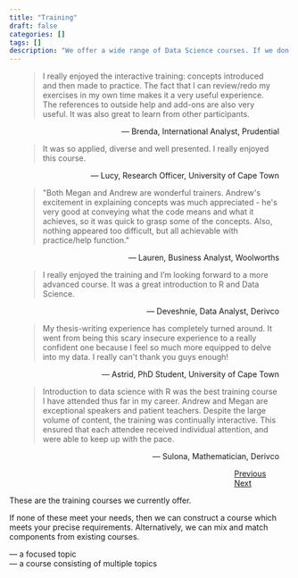 ```yaml
---
title: "Training"
draft: false
categories: []
tags: []
description: "We offer a wide range of Data Science courses. If we don't have exactly what you're after we'll tailor make something just for you!"
---
```


<div id="testimonial">   				
	<div class="container">
		<div class="row">
			<div class="col-md-12 text-center" >
                <!-- <div class="quote"><i class="fa fa-quote-left fa-4x"></i></div> -->
                <div id="carouselExampleIndicators" class="carousel slide" data-ride="carousel" style="padding-left: 4%; padding-right: 4%;">
					<div class="carousel-inner">
						<div class="carousel-item active">
					    	<blockquote>
					    		<p>I really enjoyed the interactive training: concepts introduced and then made to practice. The fact that I can review/redo my exercises in my own time makes it a very useful experience. The references to outside help and add-ons are also very useful. It was also great to learn from other participants.</p>
	                        </blockquote>
	                        <p style="text-align: right;">— Brenda, International Analyst, Prudential</p>
						</div>
						<div class="carousel-item">
					    	<blockquote>
					    		<p>It was so applied, diverse and well presented. I really enjoyed this course.</p>
	                        </blockquote>
	                        <p style="text-align: right;">— Lucy, Research Officer, University of Cape Town</p>
						</div>
						<div class="carousel-item">
					    	<blockquote>
								<p>"Both Megan and Andrew are wonderful trainers. Andrew's excitement in explaining concepts was much appreciated - he's very good at conveying what the code means and what it achieves, so it was quick to grasp some of the concepts. Also, nothing appeared too difficult, but all achievable with practice/help function."</p>
	                        </blockquote>
	                        <p style="text-align: right;">— Lauren, Business Analyst, Woolworths</p>
						</div>
						<div class="carousel-item">
	    			    	<blockquote>
					    		<p>I really enjoyed the training and I’m looking forward to a more advanced course. It was a great introduction to R and Data Science.</p>
	                        </blockquote>
	                        <p style="text-align: right;">— Deveshnie, Data Analyst, Derivco</p>
						</div>
						<div class="carousel-item">
	    			    	<blockquote>
					    		<p>My thesis-writing experience has completely turned around. It went from being this scary insecure experience to a really confident one because I feel so much more equipped to delve into my data. I really can't thank you guys enough!</p>
	                        </blockquote>
	                        <p style="text-align: right;">— Astrid, PhD Student, University of Cape Town</p>
						</div>
						<div class="carousel-item">
	    			    	<blockquote>
					    		<p>Introduction to data science with R was the best training course I have attended thus far in my career. Andrew and Megan are exceptional speakers and patient teachers. Despite the large volume of content, the training was continually interactive. This ensured that each attendee received individual attention, and were able to keep up with the pace.</p>
	                        </blockquote>
	                        <p style="text-align: right;">— Sulona, Mathematician, Derivco</p>
						</div>
					</div>
            	</div>
				<a class="carousel-control-prev" href="#carouselExampleIndicators" role="button" data-slide="prev">
					<span class="carousel-control-prev-icon" aria-hidden="true" style="margin-right: 80%;"></span>
					<span class="sr-only">Previous</span>
				</a>
				<a class="carousel-control-next" href="#carouselExampleIndicators" role="button" data-slide="next">
					<span class="carousel-control-next-icon" aria-hidden="true" style="margin-left: 80%;"></span>
					<span class="sr-only">Next</span>
				</a>
            </div>							
		</div>
	</div>
</div>

These are the training courses we currently offer.

If none of these meet your needs, then we can construct a course which meets your precise requirements. Alternatively, we can mix and match components from existing courses.

<i class="fas fa-tag"></i> &mdash; a focused topic<br>
<i class="fas fa-list"></i> &mdash; a course consisting of multiple topics

